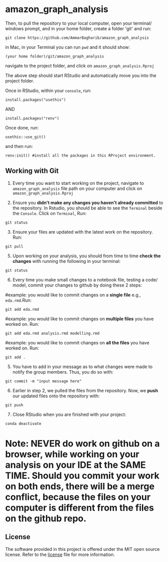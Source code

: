 # amazon_graph_analysis

Then, to pull the repository to your local computer, open your terminal/ windows prompt, and in your home folder, create a folder 'git' and run:
```
git clone https://github.com/AmmarBagharib/amazon_graph_analysis
```

in Mac, in your Terminal you can run `pwd` and it should show:

`(your home folder)/git/amazon_graph_analysis`

navigate to the project folder, and click on `amazon_graph_analysis.Rproj`

The above step should start RStudio and automatically move you into the project folder.

Once in RStudio, within your `console`, run:
```
install.packages("usethis")
```
AND
```
install.packages("renv")
```

Once done, run:
```
usethis::use_git()
```

and then run:
```
renv:init() #install all the packages in this RProject environment.
```

## Working with Git

1. Every time you want to start working on the project, navigate to `amazon_graph_analysis` file path on your computer and click on `amazon_graph_analysis.Rproj`

2. Ensure you **didn't make any changes you haven't already committed** to the repository. In Rstudio, you should be able to see the `Terminal` beside the `Console`. Click on `Terminal`, Run:
```
git status
```

3. Ensure your files are updated with the latest work on the repository. Run:
```
git pull
```

5. Upon working on your analysis, you should from time to time **check the changes** with running the following in your terminal:
```
git status
```

6. Every time you make small changes to a notebook file, testing a code/ model, commit your changes to github by doing these 2 steps:

#example: you would like to commit changes on a **single file** e.g., `eda.rmd`.Run:
```
git add eda.rmd
```

#example: you would like to commit changes on **multiple files** you have worked on. Run:
```
git add eda.rmd analysis.rmd modelling.rmd
```

#example: you would like to commit changes on **all the files** you have worked on. Run:
```
git add .
```

5. You have to add in your message as to what changes were made to notify the group members. Thus, you do so with:
```
git commit -m "input message here"
```

6. Earlier in step 2, we pulled the files from the repository. Now, we **push** our updated files onto the repository with:
```
git push
```

7. Close RStudio when you are finished with your project:
```
conda deactivate
```

# Note: NEVER do work on github on a browser, while working on your analysis on your IDE at the SAME TIME. Should you commit your work on both ends, there will be a merge conflict, because the files on your computer is different from the files on the github repo.

## License

The software provided in this project is offered under the MIT open
source license. Refer to the
[license](https://github.com/AmmarBagharib/amazon_graph_analysis/blob/main/LICENSE.md)
file for more information.







 
